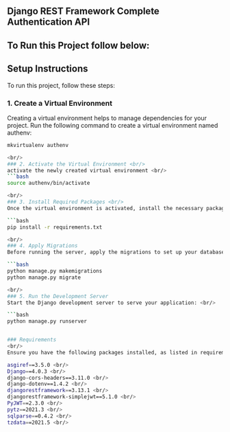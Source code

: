 ## Django REST Framework Complete Authentication API <br/>

## To Run this Project follow below: <br/>

## Setup Instructions
To run this project, follow these steps:

### 1. Create a Virtual Environment <br/>
Creating a virtual environment helps to manage dependencies for your project. Run the following command to create a virtual environment named authenv: <br/>

  ```bash
  mkvirtualenv authenv

<br/>
### 2. Activate the Virtual Environment <br/>
activate the newly created virtual environment <br/>
  ```bash
  source authenv/bin/activate

<br/>
### 3. Install Required Packages <br/>
Once the virtual environment is activated, install the necessary packages listed in requirements.txt: <br/>

  ```bash
  pip install -r requirements.txt

<br/>
### 4. Apply Migrations
Before running the server, apply the migrations to set up your database schema: <br/>

  ```bash
  python manage.py makemigrations
  python manage.py migrate

<br/>
### 5. Run the Development Server
Start the Django development server to serve your application: <br/>

  ```bash
  python manage.py runserver


### Requirements
<br/>
Ensure you have the following packages installed, as listed in requirements.txt: <br/>

asgiref==3.5.0 <br/>
Django==4.0.3 <br/>
django-cors-headers==3.11.0 <br/>
django-dotenv==1.4.2 <br/>
djangorestframework==3.13.1 <br/>
djangorestframework-simplejwt==5.1.0 <br/>
PyJWT==2.3.0 <br/>
pytz==2021.3 <br/>
sqlparse==0.4.2 <br/>
tzdata==2021.5 <br/>
